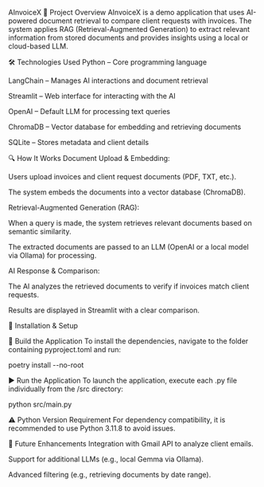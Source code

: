 AInvoiceX
📌 Project Overview
AInvoiceX is a demo application that uses AI-powered document retrieval to compare client requests with invoices. The system applies RAG (Retrieval-Augmented Generation) to extract relevant information from stored documents and provides insights using a local or cloud-based LLM.

🛠️ Technologies Used
Python – Core programming language

LangChain – Manages AI interactions and document retrieval

Streamlit – Web interface for interacting with the AI

OpenAI – Default LLM for processing text queries

ChromaDB – Vector database for embedding and retrieving documents

SQLite – Stores metadata and client details

🔍 How It Works
Document Upload & Embedding:

Users upload invoices and client request documents (PDF, TXT, etc.).

The system embeds the documents into a vector database (ChromaDB).

Retrieval-Augmented Generation (RAG):

When a query is made, the system retrieves relevant documents based on semantic similarity.

The extracted documents are passed to an LLM (OpenAI or a local model via Ollama) for processing.

AI Response & Comparison:

The AI analyzes the retrieved documents to verify if invoices match client requests.

Results are displayed in Streamlit with a clear comparison.

🚀 Installation & Setup

🔧 Build the Application
To install the dependencies, navigate to the folder containing pyproject.toml and run:

poetry install --no-root

▶ Run the Application
To launch the application, execute each .py file individually from the /src directory:

python src/main.py

⚠ Python Version Requirement
For dependency compatibility, it is recommended to use Python 3.11.8 to avoid issues.

📌 Future Enhancements
Integration with Gmail API to analyze client emails.

Support for additional LLMs (e.g., local Gemma via Ollama).

Advanced filtering (e.g., retrieving documents by date range).


